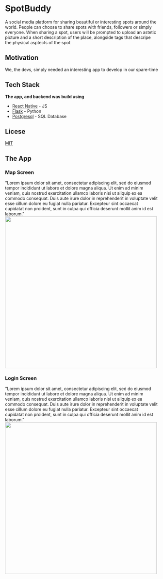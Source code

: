 # SpotBuddy
A social media platform for sharing beautiful or interesting spots around the world. 
People can choose to share spots with friends, followers or simply everyone.
When sharing a spot, users will be prompted to upload an astetic picture and a short description of the place, alongside tags that descripe the physical asptects of the spot

## Motivation
We, the devs, simply needed an interesting app to develop in our spare-time

## Tech Stack
**The app, and backend was build using**
  - [React Native](https://reactnative.dev/) - JS
  - [Flask](https://flask.palletsprojects.com/en/2.0.x/) - Python
  - [Postgresql](https://www.postgresql.org/) - SQL Database

## Licese
[MIT](https://choosealicense.com/licenses/mit/)

## The App

### **Map Screen**
"Lorem ipsum dolor sit amet, consectetur adipiscing elit, sed do eiusmod tempor incididunt ut labore et dolore magna aliqua. Ut enim ad minim veniam, quis nostrud exercitation ullamco laboris nisi ut aliquip ex ea commodo consequat. Duis aute irure dolor in reprehenderit in voluptate velit esse cillum dolore eu fugiat nulla pariatur. Excepteur sint occaecat cupidatat non proident, sunt in culpa qui officia deserunt mollit anim id est laborum."
<img src="https://i.imgur.com/Oo1c4JW.png" width="500">

### **Login Screen**
"Lorem ipsum dolor sit amet, consectetur adipiscing elit, sed do eiusmod tempor incididunt ut labore et dolore magna aliqua. Ut enim ad minim veniam, quis nostrud exercitation ullamco laboris nisi ut aliquip ex ea commodo consequat. Duis aute irure dolor in reprehenderit in voluptate velit esse cillum dolore eu fugiat nulla pariatur. Excepteur sint occaecat cupidatat non proident, sunt in culpa qui officia deserunt mollit anim id est laborum."
<img src="https://i.imgur.com/2wH33Dr.png" width="500">
